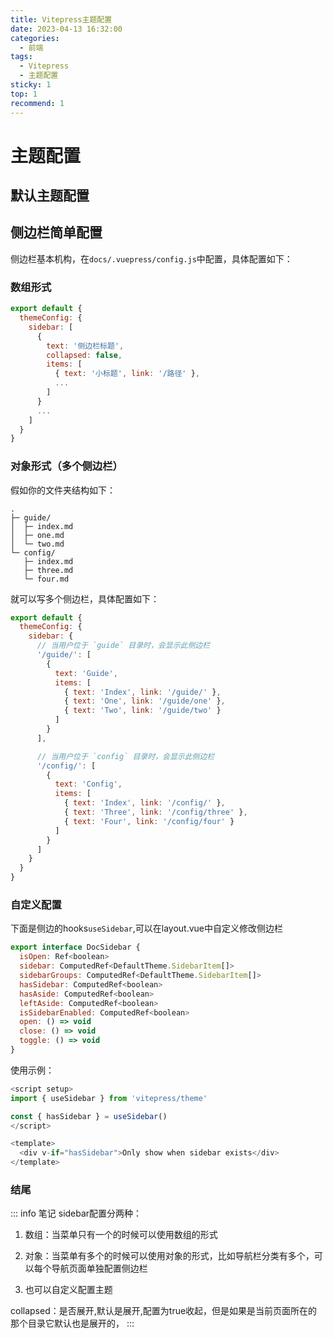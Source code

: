 ```yaml
---
title: Vitepress主题配置
date: 2023-04-13 16:32:00
categories:
  - 前端
tags:
  - Vitepress
  - 主题配置
sticky: 1
top: 1
recommend: 1
---
```

# 主题配置

## 默认主题配置
<!-- <<< ../../.vitepress/config.mts -->

## 侧边栏简单配置

侧边栏基本机构，在`docs/.vuepress/config.js`中配置，具体配置如下：

### 数组形式
```js
export default {
  themeConfig: {
    sidebar: [
      {
        text: '侧边栏标题',
        collapsed: false,
        items: [
          { text: '小标题', link: '/路径' },
          ...
        ]
      }
      ...
    ]
  }
}
```
### 对象形式（多个侧边栏）

假如你的文件夹结构如下：
```
.
├─ guide/
│  ├─ index.md
│  ├─ one.md
│  └─ two.md
└─ config/
   ├─ index.md
   ├─ three.md
   └─ four.md
```
就可以写多个侧边栏，具体配置如下：
```js
export default {
  themeConfig: {
    sidebar: {
      // 当用户位于 `guide` 目录时，会显示此侧边栏
      '/guide/': [
        {
          text: 'Guide',
          items: [
            { text: 'Index', link: '/guide/' },
            { text: 'One', link: '/guide/one' },
            { text: 'Two', link: '/guide/two' }
          ]
        }
      ],

      // 当用户位于 `config` 目录时，会显示此侧边栏
      '/config/': [
        {
          text: 'Config',
          items: [
            { text: 'Index', link: '/config/' },
            { text: 'Three', link: '/config/three' },
            { text: 'Four', link: '/config/four' }
          ]
        }
      ]
    }
  }
}
```
### 自定义配置
下面是侧边的hooks`useSidebar`,可以在layout.vue中自定义修改侧边栏
```js
export interface DocSidebar {
  isOpen: Ref<boolean>
  sidebar: ComputedRef<DefaultTheme.SidebarItem[]>
  sidebarGroups: ComputedRef<DefaultTheme.SidebarItem[]>
  hasSidebar: ComputedRef<boolean>
  hasAside: ComputedRef<boolean>
  leftAside: ComputedRef<boolean>
  isSidebarEnabled: ComputedRef<boolean>
  open: () => void
  close: () => void
  toggle: () => void
}
```
使用示例：
```js
<script setup>
import { useSidebar } from 'vitepress/theme'

const { hasSidebar } = useSidebar()
</script>

<template>
  <div v-if="hasSidebar">Only show when sidebar exists</div>
</template>
```
### 结尾
::: info 笔记
sidebar配置分两种：
1. 数组：当菜单只有一个的时候可以使用数组的形式

2. 对象：当菜单有多个的时候可以使用对象的形式，比如导航栏分类有多个，可以每个导航页面单独配置侧边栏

3. 也可以自定义配置主题

collapsed：是否展开,默认是展开,配置为true收起，但是如果是当前页面所在的那个目录它默认也是展开的，
:::